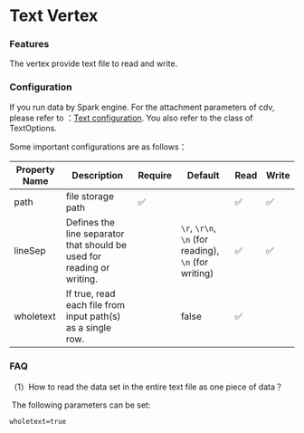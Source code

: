 # Text Vertex





### **Features**

The vertex provide text file to read and write.






### **Configuration**

If you run data by Spark engine. For the attachment parameters of cdv, please refer to ：[Text configuration](https://spark.apache.org/docs/latest/sql-data-sources-text.html). You also refer to the class of TextOptions.

Some important configurations are as follows：

| **Property Name** | Description                                                  | Require | **Default** | Read | Write |
| --------------- | ------------------------------------------------------------ | -------- | -------- | -------- | -------- |
| path | file storage path | ✅ |  | ✅ | ✅ |
| lineSep | Defines the line separator that should be used for reading or writing. |  | `\r`, `\r\n`, `\n` (for reading), `\n` (for writing) | ✅ | ✅ |
| wholetext | If true, read each file from input path(s) as a single row. |  | false | ✅ |  |





### FAQ

（1）How to read the data set in the entire text file as one piece of data？

​		The following parameters can be set:

```shell
wholetext=true
```

